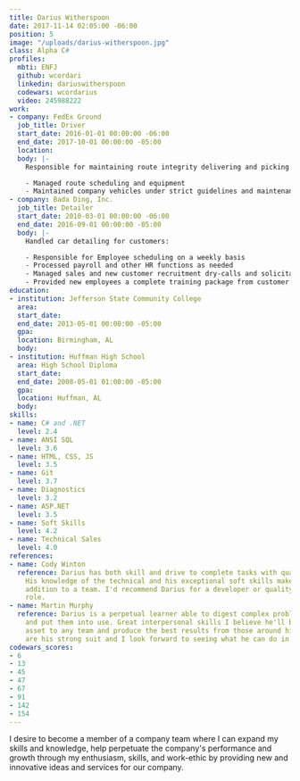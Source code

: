 ```yaml
---
title: Darius Witherspoon
date: 2017-11-14 02:05:00 -06:00
position: 5
image: "/uploads/darius-witherspoon.jpg"
class: Alpha C#
profiles:
  mbti: ENFJ
  github: wcordari
  linkedin: dariuswitherspoon
  codewars: wcordarius
  video: 245988222
work:
- company: FedEx Ground
  job_title: Driver
  start_date: 2016-01-01 00:00:00 -06:00
  end_date: 2017-10-01 00:00:00 -05:00
  location: 
  body: |-
    Responsible for maintaining route integrity delivering and picking up at various customers in a timely and strictly scheduled manner in order to support the logistical and operational needs of each customer:

    - Managed route scheduling and equipment
    - Maintained company vehicles under strict guidelines and maintenance schedules
- company: Bada Ding, Inc.
  job_title: Detailer
  start_date: 2010-03-01 00:00:00 -06:00
  end_date: 2016-09-01 00:00:00 -05:00
  body: |-
    Handled car detailing for customers:

    - Responsible for Employee scheduling on a weekly basis
    - Processed payroll and other HR functions as needed
    - Managed sales and new customer recruitment dry-calls and solicitation
    - Provided new employees a complete training package from customer standards to basic detailing and customer service skills
education:
- institution: Jefferson State Community College
  area: 
  start_date: 
  end_date: 2013-05-01 00:00:00 -05:00
  gpa: 
  location: Birmingham, AL
  body: 
- institution: Huffman High School
  area: High School Diploma
  start_date: 
  end_date: 2008-05-01 01:00:00 -05:00
  gpa: 
  location: Huffman, AL
  body: 
skills:
- name: C# and .NET
  level: 2.4
- name: ANSI SQL
  level: 3.6
- name: HTML, CSS, JS
  level: 3.5
- name: Git
  level: 3.7
- name: Diagnostics
  level: 3.2
- name: ASP.NET
  level: 3.5
- name: Soft Skills
  level: 4.2
- name: Technical Sales
  level: 4.0
references:
- name: Cody Winton
  reference: Darius has both skill and drive to complete tasks with quality and accuracy.
    His knowledge of the technical and his exceptional soft skills make him a great
    addition to a team. I'd recommend Darius for a developer or quality assurance
    role.
- name: Martin Murphy
  reference: Darius is a perpetual learner able to digest complex problems quickly
    and put them into use. Great interpersonal skills I believe he'll be a valuable
    asset to any team and produce the best results from those around him. Diagnostics
    are his strong suit and I look forward to seeing what he can do in the wild.
codewars_scores:
- 6
- 13
- 45
- 47
- 67
- 91
- 142
- 154
---
```


I desire to become a member of a company team where I can expand my skills and knowledge, help perpetuate the company's performance and growth through my enthusiasm, skills, and work-ethic by providing new and innovative ideas and services for our company.